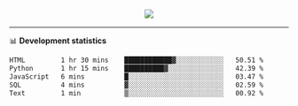 <h3 align="center">
  <a href="https://github.com/hwalker928">
      <img src="https://github-profile-trophy.vercel.app/?username=hwalker928&no-bg=true&no-frame=true">
  </a>
</h3>


<hr>

📊 **Development statistics**

<!--START_SECTION:waka-->

```txt
HTML         1 hr 30 mins    ████████████▓░░░░░░░░░░░░   50.51 %
Python       1 hr 15 mins    ██████████▓░░░░░░░░░░░░░░   42.39 %
JavaScript   6 mins          █░░░░░░░░░░░░░░░░░░░░░░░░   03.47 %
SQL          4 mins          ▓░░░░░░░░░░░░░░░░░░░░░░░░   02.59 %
Text         1 min           ▒░░░░░░░░░░░░░░░░░░░░░░░░   00.92 %
```

<!--END_SECTION:waka-->
